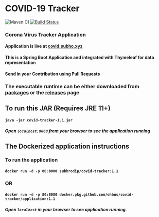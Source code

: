 # COVID-19 Tracker

![Maven CI](https://github.com/ohbus/covid-tracker/workflows/Maven%20CI/badge.svg) [![Build Status](https://ci.subho.xyz/buildStatus/icon?job=covid-tracker+CI)](https://ci.subho.xyz/job/covid-tracker%20CI/)

### Corona Virus Tracker Application

#### Application is live at [covid.subho.xyz](https://covid.subho.xyz)

#### This is a Spring Boot Application and integrated with Thymeleaf for data representation

#### Send in your Contribution using Pull Requests

### The executable runtime can be either downloaded from [packages](https://github.com/ohbus/covid-tracker/packages) or the [releases](https://github.com/ohbus/covid-tracker/releases) page

## To run this JAR (Requires JRE 11+)

#### **`java -jar covid-tracker-1.1.jar`**

##### Open **`localhost:8080`** from your browser to see the application running

## The Dockerized application instructions

### To run the application

#### **`docker run -d -p 80:8080 subhrodip/covid-tracker:1.1`**

### OR

#### **`docker run -d -p 80:8080 docker.pkg.github.com/ohbus/covid-tracker/application:1.1`**

##### Open **`localhost`** in your browser to see application running.
